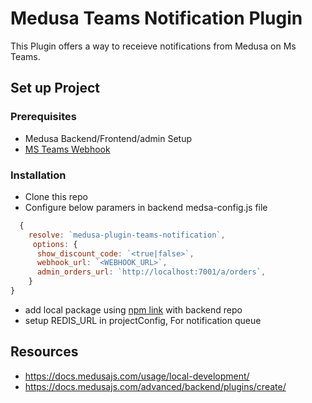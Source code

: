 # Medusa Teams Notification Plugin

This Plugin offers a way to receieve notifications from Medusa on Ms Teams.



## Set up Project

### Prerequisites
- Medusa Backend/Frontend/admin Setup
- [MS Teams Webhook](https://www.youtube.com/watch?v=amvh4rzTCS0)


### Installation
- Clone this repo
- Configure below paramers in backend medsa-config.js file
```js
  {
    resolve: `medusa-plugin-teams-notification`,
     options: {
	  show_discount_code: `<true|false>`,
      webhook_url: `<WEBHOOK_URL>`,
      admin_orders_url: `http://localhost:7001/a/orders`,
    }
}

```
- add local package using [npm link](https://docs.medusajs.com/advanced/backend/plugins/create/#test-your-plugin) with backend repo
- setup REDIS_URL in projectConfig, For notification queue

## Resources
- https://docs.medusajs.com/usage/local-development/
- https://docs.medusajs.com/advanced/backend/plugins/create/
